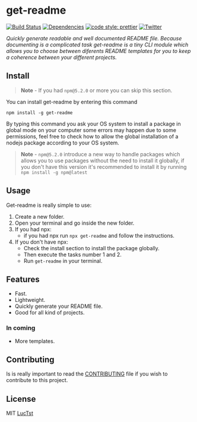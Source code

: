 # get-readme
[![Build Status](https://travis-ci.com/luctst/get-readme.svg?branch=master)](https://travis-ci.com/luctst/get-readme)
[![Dependencies](https://img.shields.io/david/luctst/get-readme.svg?style=popout-square)](https://david-dm.org/luctst/get-readme)
[![code style: prettier](https://img.shields.io/badge/code_style-prettier-ff69b4.svg?style=flat-square)](https://github.com/prettier/prettier)
[![Twitter](https://img.shields.io/twitter/follow/luctstt.svg?label=Follow&style=social)](https://twitter.com/luctstt)

*Quickly generate readable and well documented README file. Because documenting is a complicated task get-readme is a tiny CLI module which allows you to choose between diferents README templates for you to keep a coherence between your different projects.*

## Install
> **Note** - If you had `npm@5.2.0` or more you can skip this section.

You can install get-readme by entering this command
```
npm install -g get-readme
```

By typing this command you ask your OS system to install a package in global mode on your computer some errors may happen due to some permissions, feel free to check how to allow the global installation of a nodejs package according to your OS system.

> **Note** - `npm@5.2.0` introduce a new way to handle packages which allows you to use packages without the need to install it globally, if you don't have this version it's recommended to install it by running `npm install -g npm@latest`

## Usage
Get-readme is really simple to use:

1. Create a new folder.
2. Open your terminal and go inside the new folder.
3. If you had npx:
	* if you had npx run `npx get-readme` and follow the instructions.
4. If you don't have npx:
	* Check the install section to install the package globally.
	* Then execute the tasks number 1 and 2.
	* Run `get-readme` in your terminal.

## Features
* Fast.
* Lightweight.
* Quickly generate your README file.
* Good for all kind of projects.

### In coming
* More templates.

## Contributing
Is is really important to read the [CONTRIBUTING](https://github.com/luctst/get-readme/blob/master/.github/CONTRIBUTING.md) file if you wish to contribute to this project.

## License
MIT [LucTst](https://github.com/luctst/get-readme/blob/master/.github/LICENSE)
